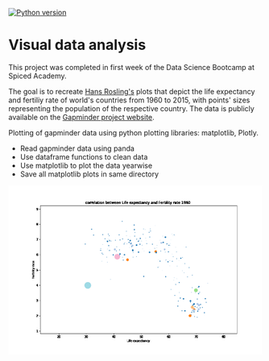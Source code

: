 
[![Python version](https://img.shields.io/badge/python-v3.7-blue)](https://www.python.org/)

# Visual data analysis
This project was completed in first week of the Data Science Bootcamp at Spiced Academy.

The goal is to recreate [Hans Rosling's](https://youtu.be/fTznEIZRkLg) plots that depict the life expectancy and fertiliy rate of world's countries from 1960 to 2015, with points' sizes representing the population of the respective country. The data is publicly available on the [Gapminder project website](https://www.gapminder.org/data/).

Plotting of gapminder data using python plotting libraries: matplotlib, Plotly.
- Read gapminder data using panda
- Use dataframe functions to clean data
- Use matplotlib to plot the data yearwise
- Save all matplotlib plots in same directory

![graph](output.gif)
